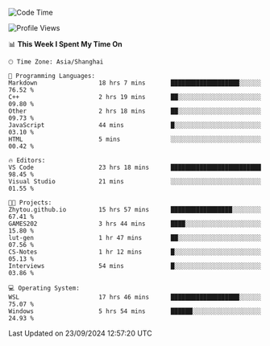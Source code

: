 <!--START_SECTION:waka-->
![Code Time](http://img.shields.io/badge/Code%20Time-2%2C016%20hrs%2052%20mins-blue)

![Profile Views](http://img.shields.io/badge/Profile%20Views-0-blue)

📊 **This Week I Spent My Time On** 

```text
🕑︎ Time Zone: Asia/Shanghai

💬 Programming Languages: 
Markdown                 18 hrs 7 mins       ███████████████████░░░░░░   76.52 % 
C++                      2 hrs 19 mins       ██░░░░░░░░░░░░░░░░░░░░░░░   09.80 % 
Other                    2 hrs 18 mins       ██░░░░░░░░░░░░░░░░░░░░░░░   09.73 % 
JavaScript               44 mins             █░░░░░░░░░░░░░░░░░░░░░░░░   03.10 % 
HTML                     5 mins              ░░░░░░░░░░░░░░░░░░░░░░░░░   00.42 % 

🔥 Editors: 
VS Code                  23 hrs 18 mins      █████████████████████████   98.45 % 
Visual Studio            21 mins             ░░░░░░░░░░░░░░░░░░░░░░░░░   01.55 % 

🐱‍💻 Projects: 
Zhytou.github.io         15 hrs 57 mins      █████████████████░░░░░░░░   67.41 % 
GAMES202                 3 hrs 44 mins       ████░░░░░░░░░░░░░░░░░░░░░   15.80 % 
lut-gen                  1 hr 47 mins        ██░░░░░░░░░░░░░░░░░░░░░░░   07.56 % 
CS-Notes                 1 hr 12 mins        █░░░░░░░░░░░░░░░░░░░░░░░░   05.13 % 
Interviews               54 mins             █░░░░░░░░░░░░░░░░░░░░░░░░   03.86 % 

💻 Operating System: 
WSL                      17 hrs 46 mins      ███████████████████░░░░░░   75.07 % 
Windows                  5 hrs 54 mins       ██████░░░░░░░░░░░░░░░░░░░   24.93 % 
```


 Last Updated on 23/09/2024 12:57:20 UTC
<!--END_SECTION:waka-->